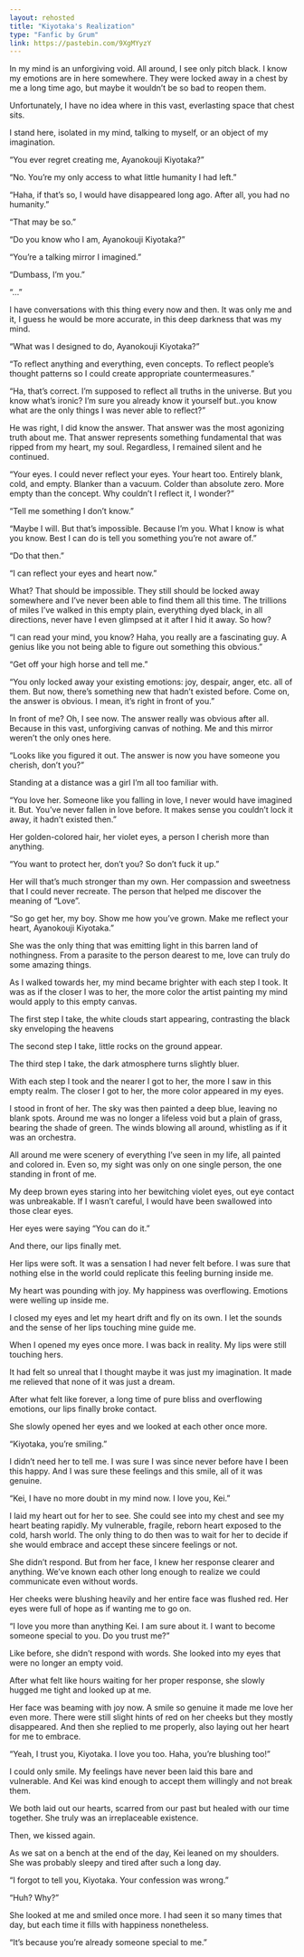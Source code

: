 ```yaml
---
layout: rehosted
title: "Kiyotaka's Realization"
type: "Fanfic by Grum"
link: https://pastebin.com/9XgMYyzY
---
```

<p>In my mind is an unforgiving void. All around, I see only pitch black. I know my emotions are in here somewhere. They were locked away in a chest by me a long time ago, but maybe it wouldn’t be so bad to reopen them.</p>
<p>Unfortunately, I have no idea where in this vast, everlasting space that chest sits.</p>
<p>I stand here, isolated in my mind, talking to myself, or an object of my imagination.</p>
<p>“You ever regret creating me, Ayanokouji Kiyotaka?”</p>
<p>“No. You’re my only access to what little humanity I had left.”</p>
<p>“Haha, if that’s so, I would have disappeared long ago. After all, you had no humanity.”</p>
<p>“That may be so.”</p>
<p>“Do you know who I am, Ayanokouji Kiyotaka?”</p>
<p>“You’re a talking mirror I imagined.”</p>
<p>“Dumbass, I’m you.”</p>
<p>“…”</p>
<p>I have conversations with this thing every now and then. It was only me and it, I guess he would be more accurate, in this deep darkness that was my mind.</p>
<p>“What was I designed to do, Ayanokouji Kiyotaka?”</p>
<p>“To reflect anything and everything, even concepts. To reflect people’s thought patterns so I could create appropriate countermeasures.”</p>
<p>“Ha, that’s correct. I’m supposed to reflect all truths in the universe. But you know what’s ironic? I’m sure you already know it yourself but..you know what are the only things I was never able to reflect?”</p>
<p>He was right, I did know the answer. That answer was the most agonizing truth about me. That answer represents something fundamental that was ripped from my heart, my soul. Regardless, I remained silent and he continued.</p>
<p>“Your eyes. I could never reflect your eyes. Your heart too. Entirely blank, cold, and empty. Blanker than a vacuum. Colder than absolute zero. More empty than the concept. Why couldn’t I reflect it, I wonder?”</p>
<p>“Tell me something I don’t know.”</p>
<p>“Maybe I will. But that’s impossible. Because I’m you. What I know is what you know. Best I can do is tell you something you’re not aware of.”</p>
<p>“Do that then.”</p>
<p>“I can reflect your eyes and heart now.”</p>
<p>What? That should be impossible. They still should be locked away somewhere and I’ve never been able to find them all this time. The trillions of miles I’ve walked in this empty plain, everything dyed black, in all directions, never have I even glimpsed at it after I hid it away. So how?</p>
<p>“I can read your mind, you know? Haha, you really are a fascinating guy. A genius like you not being able to figure out something this obvious.”</p>
<p>“Get off your high horse and tell me.”</p>
<p>“You only locked away your existing emotions: joy, despair, anger, etc. all of them. But now, there’s something new that hadn’t existed before. Come on, the answer is obvious. I mean, it’s right in front of you.”</p>
<p>In front of me? Oh, I see now. The answer really was obvious after all. Because in this vast, unforgiving canvas of nothing. Me and this mirror weren’t the only ones here.</p>
<p>“Looks like you figured it out. The answer is now you have someone you cherish, don’t you?”</p>
<p>Standing at a distance was a girl I’m all too familiar with.</p>
<p>“You love her. Someone like you falling in love, I never would have imagined it. But. You’ve never fallen in love before. It makes sense you couldn’t lock it away, it hadn’t existed then.”</p>
<p>Her golden-colored hair, her violet eyes, a person I cherish more than anything.</p>
<p>“You want to protect her, don’t you? So don’t fuck it up.”</p>
<p>Her will that’s much stronger than my own. Her compassion and sweetness that I could never recreate. The person that helped me discover the meaning of “Love”.</p>
<p>“So go get her, my boy. Show me how you’ve grown. Make me reflect your heart, Ayanokouji Kiyotaka.”</p>
<p>She was the only thing that was emitting light in this barren land of nothingness. From a parasite to the person dearest to me, love can truly do some amazing things.</p>
<p>As I walked towards her, my mind became brighter with each step I took. It was as if the closer I was to her, the more color the artist painting my mind would apply to this empty canvas.</p>
<p>The first step I take, the white clouds start appearing, contrasting the black sky enveloping the heavens</p>
<p>The second step I take, little rocks on the ground appear.</p>
<p>The third step I take, the dark atmosphere turns slightly bluer.</p>
<p>With each step I took and the nearer I got to her, the more I saw in this empty realm. The closer I got to her, the more color appeared in my eyes.</p>
<p>I stood in front of her. The sky was then painted a deep blue, leaving no blank spots. Around me was no longer a lifeless void but a plain of grass, bearing the shade of green. The winds blowing all around, whistling as if it was an orchestra.</p>
<p>All around me were scenery of everything I’ve seen in my life, all painted and colored in. Even so, my sight was only on one single person, the one standing in front of me.</p>
<p>My deep brown eyes staring into her bewitching violet eyes, out eye contact was unbreakable. If I wasn’t careful, I would have been swallowed into those clear eyes.</p>
<p>Her eyes were saying “You can do it.”</p>
<p>And there, our lips finally met.</p>
<p>Her lips were soft. It was a sensation I had never felt before. I was sure that nothing else in the world could replicate this feeling burning inside me.</p>
<p>My heart was pounding with joy. My happiness was overflowing. Emotions were welling up inside me.</p>
<p>I closed my eyes and let my heart drift and fly on its own. I let the sounds and the sense of her lips touching mine guide me.</p>
<p>When I opened my eyes once more. I was back in reality. My lips were still touching hers.</p>
<p>It had felt so unreal that I thought maybe it was just my imagination. It made me relieved that none of it was just a dream.</p>
<p>After what felt like forever, a long time of pure bliss and overflowing emotions, our lips finally broke contact.</p>
<p>She slowly opened her eyes and we looked at each other once more.</p>
<p>“Kiyotaka, you’re smiling.”</p>
<p>I didn’t need her to tell me. I was sure I was since never before have I been this happy. And I was sure these feelings and this smile, all of it was genuine.</p>
<p>“Kei, I have no more doubt in my mind now. I love you, Kei.”</p>
<p>I laid my heart out for her to see. She could see into my chest and see my heart beating rapidly. My vulnerable, fragile, reborn heart exposed to the cold, harsh world. The only thing to do then was to wait for her to decide if she would embrace and accept these sincere feelings or not.</p>
<p>She didn’t respond. But from her face, I knew her response clearer and anything. We’ve known each other long enough to realize we could communicate even without words.</p>
<p>Her cheeks were blushing heavily and her entire face was flushed red. Her eyes were full of hope as if wanting me to go on.</p>
<p>“I love you more than anything Kei. I am sure about it. I want to become someone special to you. Do you trust me?”</p>
<p>Like before, she didn’t respond with words. She looked into my eyes that were no longer an empty void.</p>
<p>After what felt like hours waiting for her proper response, she slowly hugged me tight and looked up at me.</p>
<p>Her face was beaming with joy now. A smile so genuine it made me love her even more. There were still slight hints of red on her cheeks but they mostly disappeared. And then she replied to me properly, also laying out her heart for me to embrace.</p>
<p>“Yeah, I trust you, Kiyotaka. I love you too. Haha, you’re blushing too!”</p>
<p>I could only smile. My feelings have never been laid this bare and vulnerable. And Kei was kind enough to accept them willingly and not break them.</p>
<p>We both laid out our hearts, scarred from our past but healed with our time together. She truly was an irreplaceable existence.</p>
<p>Then, we kissed again.</p>
<p>As we sat on a bench at the end of the day, Kei leaned on my shoulders. She was probably sleepy and tired after such a long day.</p>
<p>“I forgot to tell you, Kiyotaka. Your confession was wrong.”</p>
<p>“Huh? Why?”</p>
<p>She looked at me and smiled once more. I had seen it so many times that day, but each time it fills with happiness nonetheless.</p>
<p>“It’s because you’re already someone special to me.”</p>
